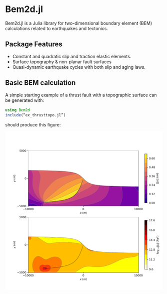 # Bem2d.jl
Bem2d.jl is a Julia library for two-dimensional boundary element (BEM) calculations related to earthquakes and tectonics.

## Package Features
  - Constant and quadratic slip and traction elastic elements.
  - Surface topography & non-planar fault surfaces
  - Quasi-dynamic earthquake cycles with both slip and aging laws.

## Basic BEM calculation
A simple starting example of a thrust fault with a topographic surface can be generated with:

```Julia
using Bem2d
include(“ex_thrusttopo.jl”)
```
should produce this figure:

![ex_thrusttopo](/docs/src/assets/ex_thrusttopo.png)
